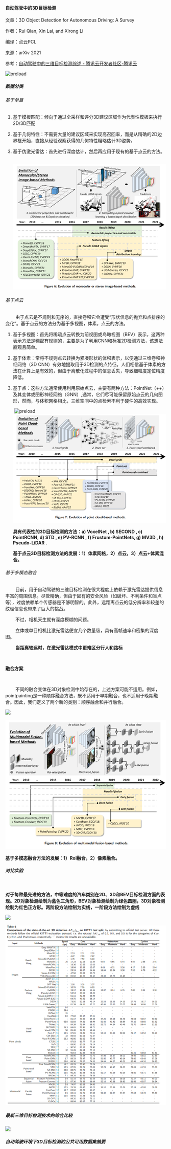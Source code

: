 #### 自动驾驶中的3D目标检测

文章：3D Object Detection for Autonomous Driving: A Survey

作者：Rui Qian, Xin Lai, and Xirong Li

编译：点云PCL

来源：arXiv 2021

参考：[自动驾驶中的三维目标检测综述 - 腾讯云开发者社区-腾讯云](https://cloud.tencent.com/developer/article/1941743)

![preload](https://ask.qcloudimg.com/http-save/yehe-5926470/968589897d0eaa2275b88bf6bd1f3c2f.png)

##### 数据分类

###### 基于单目

1. 基于模板匹配：倾向于通过全采样和评分3D建议区域作为代表性模板来执行2D/3D匹配

2. 基于几何特性：不需要大量的建议区域来实现高召回率，而是从精确的2D边界框开始，直接从经验观察获得的几何特性粗略估计3D姿势。

3. 基于伪激光雷达：首先进行深度估计，然后再应用于现有的基于点云的方法。
   
   <img src="https://ask.qcloudimg.com/http-save/yehe-5926470/5d92502128dab17a740fbbbcc8f86f9d.png?imageView2/2/w/1620" title="" alt="" data-align="center">
   
   <img src="assets/2022-08-01-17-16-33-2022-08-01%2017-16-20%20的屏幕截图.png" title="" alt="" data-align="center">

###### 基于点云

        由于点云是不规则和无序的，直接卷积它会遭受“形状信息的抛弃和点排序的变化”。基于点云的方法分为基于多视图，体素，点云的方法。

1. 基于多视图：首先将稀疏点云转换为前视图或鸟瞰视图（BEV）表示，这两种表示方法是稠密有规则的，主要是为了利用CNN和标准2D检测方法，该想法直观且简单。

2. 基于体素：常将不规则点云转换为紧凑形状的体积表示，以便通过三维卷积神经网络（3D CNN）有效地提取用于3D检测的点特征。人们相信基于体素的方法在计算上是有效的，但由于离散化过程中的信息丢失，导致细粒度定位精度降低。

3. 基于点：这些方法通常使用利用原始点云，主要有两种方法：PointNet（++）及其变体或图形神经网络（GNN）,通常，它们尽可能保留原始点云的几何图形，然而，与体积网格相比，三维空间中的点检索不利于硬件的高效实现。
   
   <img src="https://ask.qcloudimg.com/http-save/yehe-5926470/91bb49db4d428bffeea1836272f653bd.png?imageView2/2/w/1620" title="" alt="" data-align="center">
   
   <img title="" src="https://ask.qcloudimg.com/http-save/yehe-5926470/862345dd1688cb8ce255a70c34eac32f.png" alt="preload" data-align="center">
   
   <img src="https://ask.qcloudimg.com/http-save/yehe-5926470/845d18ed41d1c35a254936c9527858b9.png?imageView2/2/w/1620" title="" alt="" data-align="center">
   
   <img src="assets/2022-08-01-17-15-54-2022-08-01%2017-15-46%20的屏幕截图.png" title="" alt="" data-align="center">
   
   **具有代表性的3D目标检测的方法：a) VoxelNet , b) SECOND , c) PointRCNN, d) STD , e) PV-RCNN , f) Frustum-PointNets, g) MV3D , h) Pseudo-LiDAR .**
   
   **基于点云3D目标检测方法的发展：1）体素网格，2）点云，3）点云+体素混合。**

###### 基于多模态融合

        目前，用于自动驾驶的三维目标检测在很大程度上依赖于激光雷达提供信息丰富的周围信息。尽管精确，但由于固有的安全风险（如破坏、不利条件和盲点等），过度依赖单个传感器是不够明智的。此外，远距离点云的低分辨率和较差的纹理信息也带来了巨大的挑战。

        不过，相机天生就有深度模糊的问题。

        立体或单目相机比激光雷达便宜几个数量级，具有高帧速率和密集的深度图。

        **当距离较远时，在激光雷达模式中更难区分行人和路标**

<img src="https://ask.qcloudimg.com/http-save/yehe-5926470/ed93c068b4b60e01ec9cda3fdd00033d.png?imageView2/2/w/1620" title="" alt="" data-align="center">

**融合方案**

<img src="https://ask.qcloudimg.com/http-save/yehe-5926470/f8a21c375cd98405450d22857629b9d9.png?imageView2/2/w/1620" title="" alt="" data-align="center">

        不同的融合变体在3D对象检测中始存在的，上述方案可能不适用。例如， pointpainting是一种顺序融合方法，既不适用于早期融合，也不适用于晚期融合。因此，我们定义了两个新的类别：顺序融合和并行融合。

![](https://ask.qcloudimg.com/http-save/yehe-5926470/ec1d3b7d00b8b659c8baf641fc71a0ec.png?imageView2/2/w/1620)

<img src="assets/2022-08-01-17-17-05-2022-08-01%2017-16-54%20的屏幕截图.png" title="" alt="" data-align="center">

**基于多模态融合方法的发展：1）RoI融合，2）像素融合。**

##### 对比实验

<img src="https://ask.qcloudimg.com/http-save/yehe-5926470/7ab59cef4703b6c86a17def43a69e176.png?imageView2/2/w/1620" title="" alt="" data-align="center">

**对于每种最先进的方法，中等难度的汽车类别在2D、3D和BEV目标检测方面的表现。2D对象检测绘制为蓝色三角形，BEV对象检测绘制为绿色圆圈，3D对象检测绘制为红色正方形。两阶段方法绘制为实线，一阶段方法绘制为虚线**

![](https://ask.qcloudimg.com/http-save/yehe-5926470/0bc01e55a24fb850a8c8c98cef6dfceb.png?imageView2/2/w/1620)

![](assets/2022-08-01-17-18-02-2022-08-01%2017-17-52%20的屏幕截图.png)

##### 最新三维目标检测技术的综合比较

![](https://ask.qcloudimg.com/http-save/yehe-5926470/882a5023b222751906812cad41118c62.png?imageView2/2/w/1620)

##### 自动驾驶环境下3D目标检测的公共可用数据集摘要
